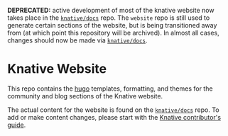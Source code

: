 **DEPRECATED:** active development of most of the knative website now takes place in the [`knative/docs`](https://github.com/knative/docs) repo. The `website` repo is still used to generate certain sections of the website, but is being transitioned away from (at which point this repository will be archived). In almost all cases, changes should now be made via [`knative/docs`](https://github.com/knative/docs).

# Knative Website

This repo contains the [hugo](https://gohugo.io) templates, formatting, and themes for the community and blog sections of the
Knative website.

The actual content for the website is found on the [`knative/docs`](https://github.com/knative/docs) repo. To add or make content changes, please start with the [Knative contributor's guide](https://knative.dev/docs/help/contributor/).
